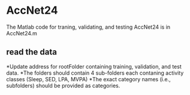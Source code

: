 # AccNet24

The Matlab code for traning, validating, and testing AccNet24 is in AccNet24.m

## read the data
*Update address for rootFolder containing training, validation, and test data. 
*The folders should contain 4 sub-folders each contaning activity classes (Sleep, SED, LPA, MVPA)
*The exact category names (i.e., subfolders) should be provided as categories.



